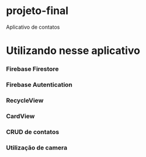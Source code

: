# projeto-final
 Aplicativo de contatos

# Utilizando nesse aplicativo
### Firebase Firestore
### Firebase Autentication
### RecycleView
### CardView
### CRUD  de contatos 
### Utilização de camera

